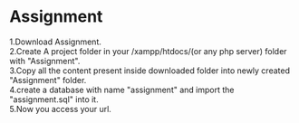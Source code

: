 # Assignment
1.Download Assignment.<br>
2.Create A project folder in your /xampp/htdocs/(or any php server) folder with "Assignment".<br>
3.Copy all the content present inside downloaded folder into newly created "Assignment" folder.<br>
4.create a database with name "assignment" and import the "assignment.sql" into it.<br>
5.Now you access your url.
